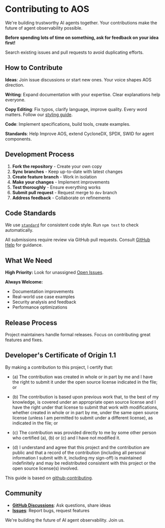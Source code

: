 # Contributing to AOS

We're building trustworthy AI agents together. Your contributions make the future of agent observability possible.

**Before spending lots of time on something, ask for feedback on your idea first!**

Search existing issues and pull requests to avoid duplicating efforts.

## How to Contribute

**Ideas**: Join issue discussions or start new ones. Your voice shapes AOS direction.

**Writing**: Expand documentation with your expertise. Clear explanations help everyone.

**Copy Editing**: Fix typos, clarify language, improve quality. Every word matters. Follow our [styling guide](./STYLE.md).

**Code**: Implement specifications, build tools, create examples.

**Standards**: Help Improve AOS, extend CycloneDX, SPDX, SWID for agent components.

## Development Process

1. **Fork the repository** - Create your own copy
2. **Sync branches** - Keep up-to-date with latest changes  
3. **Create feature branch** - Work in isolation
4. **Make your changes** - Implement improvements
5. **Test thoroughly** - Ensure everything works
6. **Submit pull request** - Request merge to `dev` branch
7. **Address feedback** - Collaborate on refinements

## Code Standards

We use [`standard`][standard-url] for consistent code style. Run `npm test` to check automatically.

All submissions require review via GitHub pull requests. Consult [GitHub Help](https://help.github.com/articles/about-pull-requests/) for guidance.

[standard-url]: https://github.com/standard/standard

## What We Need

**High Priority:**
Look for unassigned [Open Issues](https://github.com/OWASP/www-project-agent-observability-standard/issues).

**Always Welcome:**
- Documentation improvements
- Real-world use case examples
- Security analysis and feedback
- Performance optimizations

## Release Process

Project maintainers handle formal releases. Focus on contributing great features and fixes.

## Developer's Certificate of Origin 1.1

By making a contribution to this project, I certify that:

- (a) The contribution was created in whole or in part by me and I have the right to
  submit it under the open source license indicated in the file; or

- (b) The contribution is based upon previous work that, to the best of my knowledge, is
  covered under an appropriate open source license and I have the right under that license
  to submit that work with modifications, whether created in whole or in part by me, under
  the same open source license (unless I am permitted to submit under a different
  license), as indicated in the file; or

- (c) The contribution was provided directly to me by some other person who certified
  (a), (b) or (c) and I have not modified it.

- (d) I understand and agree that this project and the contribution are public and that a
  record of the contribution (including all personal information I submit with it,
  including my sign-off) is maintained indefinitely and may be redistributed consistent
  with this project or the open source license(s) involved.

This guide is based on [github-contributing](https://raw.githubusercontent.com/standard/.github/refs/heads/master/CONTRIBUTING.md).

## Community

- **[GitHub Discussions](https://github.com/OWASP/www-project-agent-observability-standard/discussions)**: Ask questions, share ideas
- **[Issues](https://github.com/OWASP/www-project-agent-observability-standard/issues)**: Report bugs, request features

We're building the future of AI agent observability. Join us.